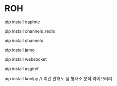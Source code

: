 # ROH

pip install daphne

pip install channels_redis

pip install channels

pip install jamo

pip install websocket

pip install asgiref

pip install konlpy // 이건 안해도 됨 형태소 분석 라이브러리
